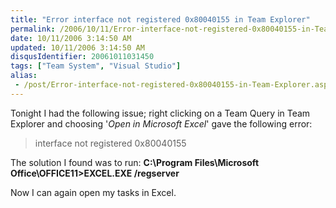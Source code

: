 ```yaml
---
title: "Error interface not registered 0x80040155 in Team Explorer"
permalink: /2006/10/11/Error-interface-not-registered-0x80040155-in-Team-Explorer/
date: 10/11/2006 3:14:50 AM
updated: 10/11/2006 3:14:50 AM
disqusIdentifier: 20061011031450
tags: ["Team System", "Visual Studio"]
alias:
 - /post/Error-interface-not-registered-0x80040155-in-Team-Explorer.aspx/index.html
---
```

Tonight I had the following issue; right clicking on a Team Query in Team Explorer and choosing '*Open in Microsoft Excel*' gave the following error:

> interface not registered 0x80040155
<!-- more -->

The solution I found was to run: **C:\Program Files\Microsoft Office\OFFICE11>EXCEL.EXE /regserver**

Now I can again open my tasks in Excel.
